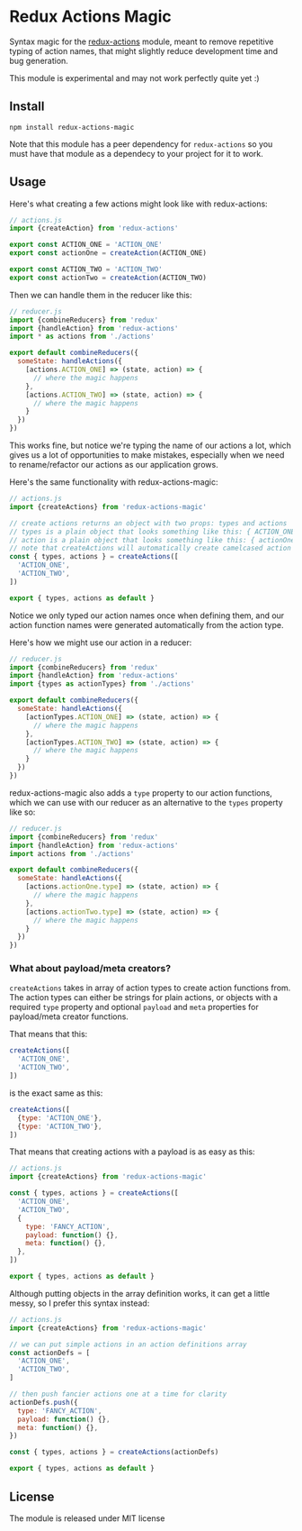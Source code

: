 # Redux Actions Magic

Syntax magic for the <a href="https://www.npmjs.com/package/redux-actions" target="_blank">redux-actions</a> module, meant to remove repetitive typing of action names, that might slightly reduce development time and bug generation.

This module is experimental and may not work perfectly quite yet :)


## Install

`npm install redux-actions-magic`

Note that this module has a peer dependency for `redux-actions` so you must have that module as a dependecy to your project for it to work.


## Usage

Here's what creating a few actions might look like with redux-actions:

```javascript
// actions.js
import {createAction} from 'redux-actions'

export const ACTION_ONE = 'ACTION_ONE'
export const actionOne = createAction(ACTION_ONE)

export const ACTION_TWO = 'ACTION_TWO'
export const actionTwo = createAction(ACTION_TWO)
```

Then we can handle them in the reducer like this:

```javascript
// reducer.js
import {combineReducers} from 'redux'
import {handleAction} from 'redux-actions'
import * as actions from './actions'

export default combineReducers({
  someState: handleActions({
    [actions.ACTION_ONE] => (state, action) => {
      // where the magic happens
    },
    [actions.ACTION_TWO] => (state, action) => {
      // where the magic happens
    }
  })
})
```

This works fine, but notice we're typing the name of our actions a lot, which gives us a lot of opportunities to make mistakes, especially when we need to rename/refactor our actions as our application grows.

Here's the same functionality with redux-actions-magic:

```javascript
// actions.js
import {createActions} from 'redux-actions-magic'

// create actions returns an object with two props: types and actions
// types is a plain object that looks something like this: { ACTION_ONE: 'ACTION_ONE', .. }
// action is a plain object that looks something like this: { actionOne: func() { /* action func */ } }
// note that createActions will automatically create camelcased action functions based on the action name
const { types, actions } = createActions([
  'ACTION_ONE',
  'ACTION_TWO',
])

export { types, actions as default }
```

Notice we only typed our action names once when defining them, and our action function names were generated automatically from the action type.

Here's how we might use our action in a reducer:

```javascript
// reducer.js
import {combineReducers} from 'redux'
import {handleAction} from 'redux-actions'
import {types as actionTypes} from './actions'

export default combineReducers({
  someState: handleActions({
    [actionTypes.ACTION_ONE] => (state, action) => {
      // where the magic happens
    },
    [actionTypes.ACTION_TWO] => (state, action) => {
      // where the magic happens
    }
  })
})
```

redux-actions-magic also adds a `type` property to our action functions, which we can use with our reducer as an alternative to the `types` property like so:

```javascript
// reducer.js
import {combineReducers} from 'redux'
import {handleAction} from 'redux-actions'
import actions from './actions'

export default combineReducers({
  someState: handleActions({
    [actions.actionOne.type] => (state, action) => {
      // where the magic happens
    },
    [actions.actionTwo.type] => (state, action) => {
      // where the magic happens
    }
  })
})
```


### What about payload/meta creators?

`createActions` takes in array of action types to create action functions from. The action types can either be strings for plain actions, or objects with a required `type` property and optional `payload` and `meta` properties for payload/meta creator functions.

That means that this:

```javascript
createActions([
  'ACTION_ONE',
  'ACTION_TWO',
])
```

is the exact same as this:

```javascript
createActions([
  {type: 'ACTION_ONE'},
  {type: 'ACTION_TWO'},
])
```

That means that creating actions with a payload is as easy as this:

```javascript
// actions.js
import {createActions} from 'redux-actions-magic'

const { types, actions } = createActions([
  'ACTION_ONE',
  'ACTION_TWO',
  {
    type: 'FANCY_ACTION',
    payload: function() {},
    meta: function() {},
  },
])

export { types, actions as default }
```

Although putting objects in the array definition works, it can get a little messy, so I prefer this syntax instead:

```javascript
// actions.js
import {createActions} from 'redux-actions-magic'

// we can put simple actions in an action definitions array
const actionDefs = [
  'ACTION_ONE',
  'ACTION_TWO',
]

// then push fancier actions one at a time for clarity
actionDefs.push({
  type: 'FANCY_ACTION',
  payload: function() {},
  meta: function() {},
})

const { types, actions } = createActions(actionDefs)

export { types, actions as default }
```


## License

The module is released under MIT license
